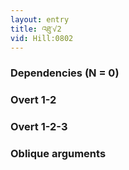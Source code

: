 ```yaml
---
layout: entry
title: འཐུ་√2
vid: Hill:0802
---
```

### Dependencies (N = 0)


### Overt 1-2


### Overt 1-2-3


### Oblique arguments
